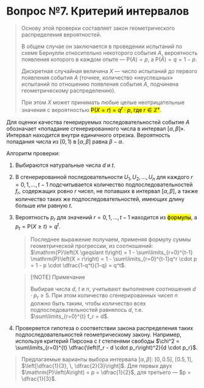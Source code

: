 # Вопрос №7. Критерий интервалов

> Основу этой проверки составляет закон геометрического распределения
> вероятностей.
>
> В общем случае он заключается в проведении испытаний по схеме Бернулли
> относительно некоторого события $A$, вероятность появления которого в каждом
> опыте — $\mathrm{P}\left(A\right) = p$, а
> $\mathrm{P}\left(\bar{A}\right) = q = 1-p$.
>
> Дискретная случайная величина $X$ — число испытаний до первого появления
> события $A$ (точнее, количество «неуспешных» испытаний по отношению появления
> события $A$, подчинена геометрическому распределению).
>
> При этом $X$ может принимать любые целые неотрицательные значения с
> вероятностью <mark>$\mathrm{P}\left(X = r\right) = q^r \cdot p$, где
> $r \in \mathbb{Z}^+$</mark>.

Для оценки качества генерируемых последовательностей событие $A$ обозначает
«попадание сгенерированного числа в интервал $\left[\alpha, \, \beta\right]$».
Интервал находится внутри единичного отрезка. Вероятность попадания числа из
$\left[0, \, 1\right)$ в $\left[\alpha, \, \beta\right]$ равна $\beta - \alpha$.

Алгоритм проверки:

1. Выбираются натуральные числа $d$ и $t$.
2. В сгенерированной последовательности $U_1, U_2, \ldots, U_n$ для каждого
   $r = 0, 1, \ldots, t-1$ подсчитывается количество подпоследовательностей
   $f_r$, содержащих ровно $r$ чисел, не попавших в интервал
   $\left[\alpha, \, \beta\right]$, а также количество таких же
   подпоследовательностей, имеющих длину больше или равную $t$.
3. Вероятность $p_r$ для значений $r = 0, 1, \ldots, t-1$ находится из
   <mark>формулы</mark>, а $p_t = \mathrm{P}\left(X \geqslant t\right) = q^t$.

   > Последнее выражение получаем, применяя формулу суммы геометрической
   > прогрессии, из соотношений:
   > $\mathrm{P}\left(X \geqslant t\right) = 1 - \sum\limits_{r=0}^{t-1} \mathrm{P}\left(X = r\right) = 1 - \sum\limits_{r=0}^{t-1}q^r \cdot p = 1 - p \cdot \dfrac{1-q^t}{1-q} = q^t$.

   > [!NOTE] Примечание
   >
   > Выбирая числа $d$, $t$ и $n$, учитывают выполнение соотношения
   > $d \cdot p_r \geqslant 5$. При этом количество сгенерированных чисел $n$
   > должно быть таким, чтобы количество всех подпоследовательностей равнялось
   > $d$, т.е. $\sum\limits_{r=0}^{t} f_r = d$.

4. Проверяется гипотеза о соответствии закона распределения таких
   подпоследовательностей геометрическому закону. Например, используя критерий
   Пирсона с $t$ степенями свободы
   $\chi^2 = \sum\limits_{r=0}^{t} \dfrac{\left(f_r - d \cdot p_r\right)^2}{d \cdot p_r}$.

> Предлагаемые варианты выбора интервала $\left[\alpha, \, \beta\right]$:
> $\left[0, 0.5\right]$, $\left[0.5, 1\right]$,
> $\left[\dfrac{1}{3}, \, \dfrac{2}{3}\right]$. Для первых двух
> $\mathrm{P}\left(A\right) = p = \dfrac{1}{2}$, для третьего —
> $p = \dfrac{1}{3}$.

<!-- TODO: предлагаемые для чего? -->
